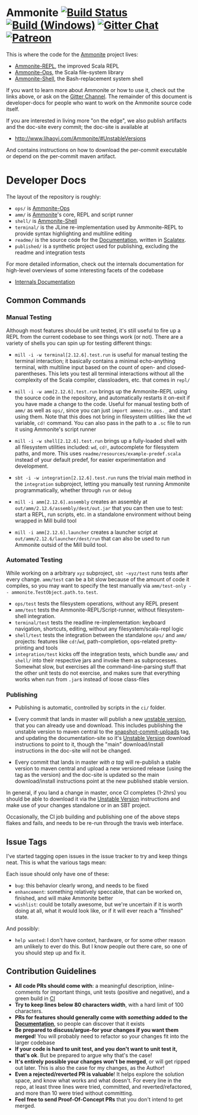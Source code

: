 # Ammonite [![Build Status][travis-badge]][travis-link] [![Build (Windows)][appveyor-badge]][appveyor-link] [![Gitter Chat][gitter-badge]][gitter-link] [![Patreon][patreon-badge]][patreon-link]

[travis-badge]: https://travis-ci.org/lihaoyi/Ammonite.svg
[travis-link]: https://travis-ci.org/lihaoyi/Ammonite
[appveyor-badge]: https://ci.appveyor.com/api/projects/status/github/lihaoyi/Ammonite
[appveyor-link]: https://ci.appveyor.com/project/lihaoyi/ammonite
[gitter-badge]: https://badges.gitter.im/Join%20Chat.svg
[gitter-link]: https://gitter.im/lihaoyi/Ammonite?utm_source=badge&utm_medium=badge&utm_campaign=pr-badge&utm_content=badge
[patreon-badge]: https://img.shields.io/badge/patreon-sponsor-ff69b4.svg
[patreon-link]: https://www.patreon.com/lihaoyi


This is where the code for the [Ammonite](https://lihaoyi.github.io/Ammonite) 
project lives:

- [Ammonite-REPL](https://lihaoyi.github.io/Ammonite), the improved Scala REPL
- [Ammonite-Ops](https://lihaoyi.github.io/Ammonite/#Ammonite-Ops), the Scala 
  file-system library
- [Ammonite-Shell](https://lihaoyi.github.io/Ammonite/#Ammonite-Shell), the 
  Bash-replacement system shell

If you want to learn more about Ammonite or how to use it, check out the links 
above, or ask on the [Gitter Channel](https://gitter.im/lihaoyi/Ammonite). The 
remainder of this document is developer-docs for people who want to work on the 
Ammonite source code itself.

If you are interested in living more "on the edge", we also publish artifacts 
and the doc-site every commit; the doc-site is available at

- http://www.lihaoyi.com/Ammonite/#UnstableVersions

And contains instructions on how to download the per-commit executable or 
depend on the per-commit maven artifact.

# Developer Docs

The layout of the repository is roughly:

- `ops/` is [Ammonite-Ops](https://lihaoyi.github.io/Ammonite/#Ammonite-Ops)
- `amm/` is [Ammonite](https://lihaoyi.github.io/Ammonite)'s core, REPL and script runner
- `shell/` is [Ammonite-Shell](https://lihaoyi.github.io/Ammonite/#Ammonite-Shell)
- `terminal/` is the JLine re-implementation used by Ammonite-REPL to provide 
  syntax highlighting and multiline editing
- `readme/` is the source code for the [Documentation](https://lihaoyi.github.io/Ammonite/#Ammonite-Ops), 
  written in [Scalatex](https://lihaoyi.github.io/Scalatex/).
- `published/` is a synthetic project used for publishing, excluding the readme 
  and integration tests

For more detailed information, check out the internals documentation for 
high-level overviews of some interesting facets of the codebase

- [Internals Documentation](https://github.com/lihaoyi/Ammonite/tree/master/internals-docs)

## Common Commands

### Manual Testing

Although most features should be unit tested, it's still useful to fire up a REPL from the current codebase to see things work (or not). There are a variety of shells you can spin up for testing different things:

- `mill -i -w terminal[2.12.6].test.run` is useful for manual testing the
  terminal interaction; it basically contains a minimal echo-anything terminal,
  with multiline input based on the count of open- and closed-parentheses. This
  lets you test all terminal interactions without all the complexity of the
  Scala compiler, classloaders, etc. that comes in `repl/`
  
- `mill -i -w amm[2.12.6].test.run` brings up the Ammonite-REPL using the source
  code in the repository, and automatically restarts it on-exit if you have made
  a change to the code. Useful for manual testing both of `amm/` as well as
  `ops/`, since you can just `import ammonite.ops._` and start using them. Note
  that this does not bring in filesystem utilities like the `wd` variable, `cd!`
  command. You can also pass in the path to a `.sc` file to run it using
  Ammonite's script runner
  
- `mill -i -w shell[2.12.6].test.run` brings up a fully-loaded shell with all filesystem
  utilities included: `wd`, `cd!`, autocomplete for filesystem paths, and more. 
  This uses `readme/resources/example-predef.scala` instead of your default 
  predef, for easier experimentation and development.
  
- `sbt -i -w integration[2.12.6].test.run` runs the trivial main method in the
  `integration` subproject, letting you manually test running Ammonite
  programmatically, whether through `run` or `debug`

- `mill -i amm[2.12.6].assembly` creates an assembly at
  `out/amm/2.12.6/assembly/dest/out.jar` that you can then use to test: start a
  REPL, run scripts, etc. in a standalone environment without being wrapped in
  Mill build tool

- `mill -i amm[2.12.6].launcher` creates a launcher script at
  `out/amm/2.12.6/launcher/dest/run` that can also be used to run Ammonite
  outsid of the Mill build tool.

### Automated Testing

While working on a arbitrary `xyz` subproject, `sbt ~xyz/test` runs tests after every change. `amm/test` can be a bit slow because of the amount of code it compiles, so you may want to specify the test manually via `amm/test-only -- ammonite.TestObject.path.to.test`.

- `ops/test` tests the filesystem operations, without any REPL present
- `amm/test` tests the Ammonite-REPL/Script-runner, without filesystem-shell integration.
- `terminal/test` tests the readline re-implementation: keyboard navigation, shortcuts, editing, without any filesystem/scala-repl logic
- `shell/test` tests the integration between the standalone `ops/` and `amm/` projects: features like `cd!`/`wd`, path-completion, ops-related pretty-printing and tools
- `integration/test` kicks off the integration tests, which bundle `amm/` and `shell/` into their respective jars and invoke them as subprocesses. Somewhat slow, but exercises all the command-line-parsing stuff that the other unit tests do not exercise, and makes sure that everything works when run from `.jar`s instead of loose class-files

### Publishing

- Publishing is automatic, controlled by scripts in the `ci/` folder.

- Every commit that lands in master will publish a new
  [unstable version](http://www.lihaoyi.com/Ammonite/#UnstableVersions),
  that you can already use and download. This includes publishing the unstable version
  to maven central to the
  [snapshot-commit-uploads](https://github.com/lihaoyi/Ammonite/releases/tag/snapshot-commit-uploads)
  tag, and updating the documentation-site so it's
  [Unstable Version](http://www.lihaoyi.com/Ammonite/#UnstableVersions) download
  instructions to point to it, though the "main" download/install instructions
  in the doc-site will not be changed.

- Every commit that lands in master *with a tag* will re-publish a stable version
  to maven central and upload a new versioned release (using the tag as the
  version) and the doc-site is updated so the main download/install instructions
  point at the new published stable version.

In general, if you land a change in master, once CI completes (1-2hrs) you
should be able to download it via the
[Unstable Version](http://www.lihaoyi.com/Ammonite/#UnstableVersions)
instructions and make use of your changes standalone or in an SBT project.

Occasionally, the CI job building and publishing one of the above steps
flakes and fails, and needs to be re-run through the travis web interface.

## Issue Tags

I've started tagging open issues in the issue tracker to try and keep things neat. This is what the various tags mean:

Each issue should only have one of these:

- `bug`: this behavior clearly wrong, and needs to be fixed
- `enhancement`: something relatively speccable, that can be worked on, finished, and will make Ammonite better
- `wishlist`: could be totally awesome, but we're uncertain if it is worth doing at all, what it would look like, or if it will ever reach a "finished" state.

And possibly:

- `help wanted`: I don't have context, hardware, or for some other reason am unlikely to ever do this. But I know people out there care, so one of you should step up and fix it.

## Contribution Guidelines

- **All code PRs should come with**: a meaningful description, inline-comments for important things, unit tests (positive and negative), and a green build in [CI](https://travis-ci.org/lihaoyi/Ammonite)
- **Try to keep lines below 80 characters width**, with a hard limit of 100 characters.
- **PRs for features should generally come with *something* added to the [Documentation](https://lihaoyi.github.io/Ammonite)**, so people can discover that it exists
- **Be prepared to discuss/argue-for your changes if you want them merged**! You will probably need to refactor so your changes fit into the larger codebase
- **If your code is hard to unit test, and you don't want to unit test it, that's ok**. But be prepared to argue why that's the case!
- **It's entirely possible your changes won't be merged**, or will get ripped out later. This is also the case for my changes, as the Author!
- **Even a rejected/reverted PR is valuable**! It helps explore the solution space, and know what works and what doesn't. For every line in the repo, at least three lines were tried, committed, and reverted/refactored, and more than 10 were tried without committing.
- **Feel free to send Proof-Of-Concept PRs** that you don't intend to get merged.
